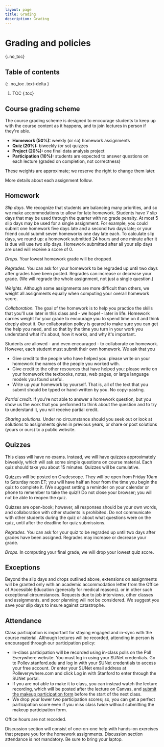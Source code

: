 ```yaml
---
layout: page
title: Grading
description: Grading
---
```


# Grading and policies
{:.no_toc}

## Table of contents
{: .no_toc .text-delta }

1. TOC
{:toc}

## Course grading scheme

The course grading scheme is designed to encourage students to keep up with
the course content as it happens, and to join lectures in person if they're able.

- **Homework (50%):** weekly (or so) homework assignments
- **Quiz (20%):** biweekly (or so) quizzes
- **Project (20%):** one final data analysis project
- **Participation (10%):** students are expected to answer questions on each lecture 
(graded on completion, not correctness)

These weights are approximate; we reserve the right to change them later.

More details about each assignment follow.

## Homework

*Slip days.* We recognize that students are balancing many priorities,
and so we make accommodations to allow for late homework.
Students have 7 slip days that may be used through the quarter with no grade penalty.
At most 5 slip days may be used for a single assignment.
For example, you could submit one homework five days late and a second two days late;
or your friend could submit seven homeworks one day late each.
To calculate slip days, we round up: a homework submitted 24 hours and one minute after it is due will use two slip days.
Homework submitted after all your slip days are used will receive a score of 0.

*Drops.* Your lowest homework grade will be dropped.

*Regrades.* You can ask for your homework to be regraded up until two days after grades have been posted.
Regrades can increase or decrease your grade.
(We will regrade the whole assignment, not just a single question.)

*Weights.* Although some assignments are more difficult than others,
we weight all assignments equally when computing your overall homework score.

*Collaboration.* The goal of the homework is to help you practice the skills that you'll use later in this class and - we hope! - later in life.
Homework carries weight for your grade to encourage you to spend time on it and think deeply about it.
Our collaboration policy is geared to make sure you can get the help you need,
and so that by the time you turn in your work you understand what it's about,
how it works, and why it's important.

Students are allowed - and even encouraged - to collaborate on homework.
However, each student must submit their own homework. We ask that you

- Give credit to the people who have helped you: please write on your homework the names of the people you worked with.
- Give credit to the other resources that have helped you: please write on your homework 
the textbooks, notes, web pages, or large language models you found useful.
- Write up your homework by yourself. That is, all of the text that you submit should be typed or hand-written by you.
No copy-pasting.

*Partial credit.* If you're not able to answer a homework question, but you show us
the work that you performed to think about the question and to try to understand it,
you will receive partial credit.

*Sharing solutions.* 
Under no circumstance should you seek out or look at solutions to assignments given in previous years,
or share or post solutions (yours or ours) to a public website.

## Quizzes

This class will have no exams. Instead, we will have quizzes approximately biweekly,
which will ask some simple questions on course material.
Each quiz should take you about 15 minutes. Quizzes will be cumulative.

Quizzes will be posted on Gradescope. They will be open from Friday 10am to Saturday noon ET;
you will have half an hour from the time you begin the quiz to complete it.
(We suggest setting a reminder on your calendar or phone to remember to take the quiz!)
Do not close your browser; you will not be able to reopen the quiz.

Quizzes are open-book; however, all responses should be your own words,
and collaboration with other students is prohibited.
Do not communicate with other students during the quiz
or about what questions were on the quiz,
until after the deadline for quiz submissions.

*Regrades.* You can ask for your quiz to be regraded up until two days after grades have been assigned.
Regrades may increase or decrease your grade.

*Drops.* In computing your final grade, we will drop your lowest quiz score.

## Exceptions

Beyond the slip days and drops outlined above,
extensions on assignments will be granted only 
with an academic accommodation letter from the Office of Accessible Education
(generally for medical reasons).
or in other such exceptional circumstances.
Requests due to job interviews, other classes and assignments, and poor planning will not be considered.
We suggest you save your slip days to insure against catastrophe.

## Attendance

Class participation is important for staying engaged and in-sync with the course material. 
Although lectures will be recorded, attending in person is encouraged through our participation policy:

* In-class participation will be recorded using in-class polls on the Poll Everywhere website. 
You must log in using your SUNet credentials. Go to Pollev.stanford.edu and log in with your SUNet credentials to access your free account. Or enter your SUNet email address at Polleverywhere.com and click Log in with Stanford to enter through the SUNet portal.
* If you are not able to make it to class, you can instead watch the lecture recording, which will be posted after the lecture on Canvas, and [submit the makeup participation form](https://forms.gle/Pv4o5jNs8aqsARkt7) before the start of the next class.
* We drop your lower two participation scores; so, you can get a perfect participation score even if you miss class twice without submitting the makeup participation form.

Office hours are not recorded. 

Discussion section will consist of one-on-one help with hands-on exercises that prepare you for the homework assignments. 
Discussion section attendance is not mandatory.
Be sure to bring your laptop.

<!-- * We do not plan on recording any component of the course. -->

<!-- The teaching staff may periodically conduct attendance checks. -->

<!-- * Laptops and phones are not allowed in lecture, though you are permitted to use a tablet to take handwritten notes. [This article](https://www.nytimes.com/2017/11/22/business/laptops-not-during-lecture-or-meeting.html) explains why we have this policy. -->

<!-- This experience is typically much more valuable and enjoyable if attended in person, though we will attempt to stream the discussion section via Zoom.  -->

